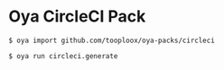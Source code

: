 # Oya CircleCI Pack

    $ oya import github.com/tooploox/oya-packs/circleci

    $ oya run circleci.generate
